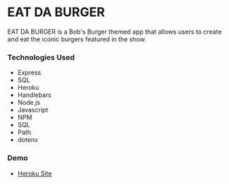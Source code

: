 # EAT DA BURGER

EAT DA BURGER is a Bob's Burger themed app that allows users to create and eat the iconic burgers featured in the show. <br>

 
 ### Technologies Used

* Express
* SQL
* Heroku
* Handlebars
* Node.js
* Javascript
* NPM
* SQL
* Path
* dotenv
 
 ### Demo
 
 * [Heroku Site](https://drive.google.com/file/d/1nMXf11Y_4Jf0Atq-o0AtR-pNn53sOhHh/view?usp=sharing)

